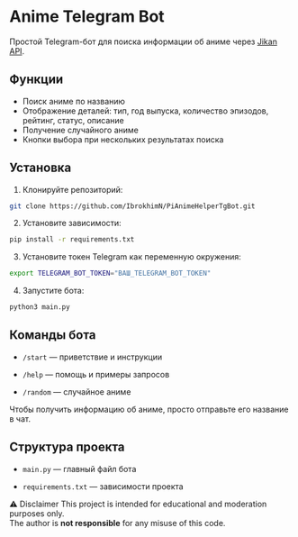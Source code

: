 # Anime Telegram Bot

Простой Telegram-бот для поиска информации об аниме через [Jikan API](https://jikan.moe/).

## Функции

- Поиск аниме по названию  
- Отображение деталей: тип, год выпуска, количество эпизодов, рейтинг, статус, описание  
- Получение случайного аниме  
- Кнопки выбора при нескольких результатах поиска  

## Установка

1. Клонируйте репозиторий:

```bash
git clone https://github.com/IbrokhimN/PiAnimeHelperTgBot.git
```


2. Установите зависимости:
```bash
pip install -r requirements.txt
```


3. Установите токен Telegram как переменную окружения:
```bash
export TELEGRAM_BOT_TOKEN="ВАШ_TELEGRAM_BOT_TOKEN"
```

4. Запустите бота:
```bash
python3 main.py
```

## Команды бота

- `/start` — приветствие и инструкции
    
- `/help` — помощь и примеры запросов
    
- `/random` — случайное аниме
    

Чтобы получить информацию об аниме, просто отправьте его название в чат.

## Структура проекта

- `main.py` — главный файл бота
    
- `requirements.txt` — зависимости проекта




⚠️ Disclaimer
This project is intended for educational and moderation purposes only.  
The author is **not responsible** for any misuse of this code.

